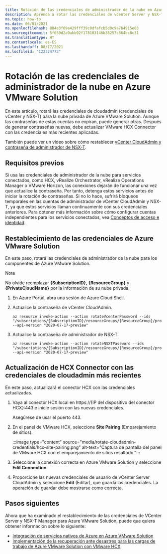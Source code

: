 ```yaml
---
title: Rotación de las credenciales de administrador de la nube en Azure VMware Solution
description: Aprenda a rotar las credenciales de vCenter Server y NSX-T Manager para la nube privada de Azure VMware Solution.
ms.topic: how-to
ms.date: 06/01/2021
ms.openlocfilehash: 884e3f09e429fff39c0dfafcb5d0c9a7b4915e03
ms.sourcegitcommit: 5f659d2a9abb92f178103146b38257c864bc8c31
ms.translationtype: HT
ms.contentlocale: es-ES
ms.lasthandoff: 08/17/2021
ms.locfileid: "122324773"
---
```

# <a name="rotate-the-cloudadmin-credentials-for-azure-vmware-solution"></a>Rotación de las credenciales de administrador de la nube en Azure VMware Solution

En este artículo, rotará las credenciales de cloudadmin (credenciales de vCenter y NSX-T) para la nube privada de Azure VMware Solution.  Aunque las contraseñas de estas cuentas no expiran, puede generar otras. Después de generar contraseñas nuevas, debe actualizar VMware HCX Connector con las credenciales más recientes aplicadas.

También puede ver un vídeo sobre cómo restablecer [vCenter CloudAdmin y contraseña de administrador de NSX-T](https://youtu.be/cK1qY3knj88). 

## <a name="prerequisites"></a>Requisitos previos

Si usa las credenciales de administrador de la nube para servicios conectados, como HCX, vRealize Orchestrator, vRealize Operations Manager o VMware Horizon, las conexiones dejarán de funcionar una vez que actualice la contraseña.  Por tanto, detenga estos servicios antes de iniciar la rotación de contraseñas. Si no lo hace, sufrirá bloqueos temporales en las cuentas de administrador de vCenter CloudAdmin y NSX-T, ya que estos servicios llaman continuamente con sus credenciales anteriores.  Para obtener más información sobre cómo configurar cuentas independientes para los servicios conectados, vea [Conceptos de acceso e identidad](./concepts-identity.md).

## <a name="reset-your-azure-vmware-solution-cloudadmin-credentials"></a>Restablecimiento de las credenciales de Azure VMware Solution

En este paso, rotará las credenciales de administrador de la nube para los componentes de Azure VMware Solution. 

>[!NOTE]
>No olvide reemplazar **{SubscriptionID},** **{ResourceGroup}** y **{PrivateCloudName}** por la información de su nube privada.

1. En Azure Portal, abra una sesión de Azure Cloud Shell.

2. Actualice la contraseña de vCenter CloudAdmin.  

   ```azurecli-interactive
   az resource invoke-action --action rotateVcenterPassword --ids "/subscriptions/{SubscriptionID}/resourceGroups/{ResourceGroup}/providers/Microsoft.AVS/privateClouds/{PrivateCloudName}" --api-version "2020-07-17-preview"
   ```
          
3. Actualice la contraseña de administrador de NSX-T. 

   ```azurecli-interactive
   az resource invoke-action --action rotateNSXTPassword --ids "/subscriptions/{SubscriptionID}/resourceGroups/{ResourceGroup}/providers/Microsoft.AVS/privateClouds/{PrivateCloudName}" --api-version "2020-07-17-preview"
   ```

## <a name="update-hcx-connector-with-the-latest-cloudadmin-credentials"></a>Actualización de HCX Connector con las credenciales de cloudadmin más recientes

En este paso, actualizará el conector HCX con las credenciales actualizadas.

1. Vaya al conector HCX local en https://{IP del dispositivo del conector HCX}:443 e inicie sesión con las nuevas credenciales.

   Asegúrese de usar el puerto 443. 

2. En el panel de VMware HCX, seleccione **Site Pairing** (Emparejamiento de sitios).
    
   :::image type="content" source="media/rotate-cloudadmin-credentials/hcx-site-pairing.png" alt-text="Captura de pantalla del panel de VMware HCX con el emparejamiento de sitios resaltado.":::
 
3. Seleccione la conexión correcta en Azure VMware Solution y seleccione **Edit Connection**.
 
4. Proporcione las nuevas credenciales de usuario de vCenter Server CloudAdmin y seleccione **Edit** (Editar), que guarda las credenciales. La operación de guardar debe mostrarse como correcta.

## <a name="next-steps"></a>Pasos siguientes

Ahora que ha examinado el restablecimiento de las credenciales de VCenter Server y NSX-T Manager para Azure VMware Solution, puede que quiera obtener información sobre lo siguiente:

- [Integración de servicios nativos de Azure en Azure VMware Solution](integrate-azure-native-services.md)
- [Implementación de la recuperación ante desastres para las cargas de trabajo de Azure VMware Solution con VMware HCX](deploy-disaster-recovery-using-vmware-hcx.md)
